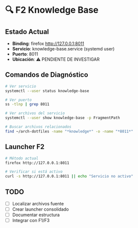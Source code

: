 # 🔍 F2 Knowledge Base

## Estado Actual
- **Binding**: firefox http://127.0.0.1:8011
- **Servicio**: knowledge-base.service (systemd user)
- **Puerto**: 8011
- **Ubicación**: ⚠️ PENDIENTE DE INVESTIGAR

## Comandos de Diagnóstico
```bash
# Ver servicio
systemctl --user status knowledge-base

# Ver puerto
ss -tlnp | grep 8011

# Ver archivos del servicio
systemctl --user show knowledge-base -p FragmentPath

# Buscar archivos relacionados
find ~/arch-dotfiles -name "*knowledge*" -o -name "*8011*"
```

## Launcher F2
```bash
# Método actual
firefox http://127.0.0.1:8011

# Verificar si está activo
curl -s http://127.0.0.1:8011 || echo "Servicio no activo"
```

## TODO
- [ ] Localizar archivos fuente
- [ ] Crear launcher consolidado
- [ ] Documentar estructura
- [ ] Integrar con F1/F3
